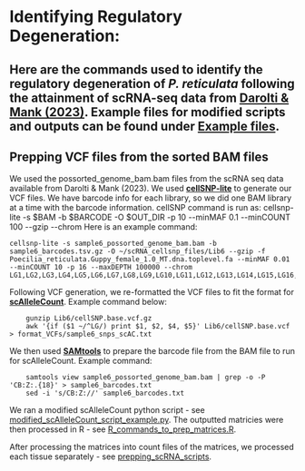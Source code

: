 # Identifying Regulatory Degeneration:

Here are the commands used to identify the regulatory degeneration of _P. reticulata_ following the attainment of scRNA-seq data from [Darolti & Mank (2023)](https://academic.oup.com/evlett/article/7/3/148/7119960). Example files for modified scripts and outputs can be found under [Example files](https://github.com/ljmfong/Pret_Y_degeneration/tree/main/Example%20files).
----------------------------------------------------------

## Prepping VCF files from the sorted BAM files

We used the possorted_genome_bam.bam files from the scRNA seq data available from Darolti & Mank (2023). We used  **[cellSNP-lite](https://github.com/single-cell-genetics/cellSNP)** to generate our VCF files. We have barcode info for each library, so we did one BAM library at a time with the barcode information. cellSNP command is run as: cellsnp-lite -s $BAM -b $BARCODE -O $OUT_DIR -p 10 --minMAF 0.1 --minCOUNT 100 --gzip --chrom
Here is an example command:

    cellsnp-lite -s sample6_possorted_genome_bam.bam -b sample6_barcodes.tsv.gz -O ~/scRNA_cellsnp_files/Lib6 --gzip -f Poecilia_reticulata.Guppy_female_1.0_MT.dna.toplevel.fa --minMAF 0.01 --minCOUNT 10 -p 16 --maxDEPTH 100000 --chrom LG1,LG2,LG3,LG4,LG5,LG6,LG7,LG8,LG9,LG10,LG11,LG12,LG13,LG14,LG15,LG16,LG17,LG18,LG19,LG20,LG21,LG22,LG23

Following VCF generation, we re-formatted the VCF files to fit the format for **[scAlleleCount](https://github.com/barkasn/scAlleleCount)**. Example command below:

        gunzip Lib6/cellSNP.base.vcf.gz
        awk '{if ($1 ~/^LG/) print $1, $2, $4, $5}' Lib6/cellSNP.base.vcf > format_VCFs/sample6_snps_scAC.txt

        
        
We then used **[SAMtools](https://github.com/samtools/samtools)** to prepare the barcode file from the BAM file to run for scAlleleCount. Example command:

        samtools view sample6_possorted_genome_bam.bam | grep -o -P 'CB:Z:.{18}' > sample6_barcodes.txt
        sed -i 's/CB:Z://' sample6_barcodes.txt

        
We ran a modified scAlleleCount python script - see [modified_scAlleleCount_script_example.py](https://github.com/ljmfong/Pret_Y_degeneration/blob/main/modified_scAlleleCount_script_example.py). The outputted matricies were then processed in R - see [R_commands_to_prep_matrices.R](https://github.com/ljmfong/Pret_Y_degeneration/blob/main/R_commands_to_prep_matrices.R).

After processing the matrices into count files of the matrices, we processed each tissue separately - see [prepping_scRNA_scripts](https://github.com/ljmfong/Pret_Y_degeneration/tree/main/Prepping_scRNA_scripts).

